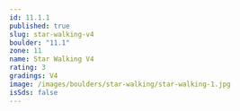 ```yaml
---
id: 11.1.1
published: true
slug: star-walking-v4
boulder: "11.1"
zone: 11
name: Star Walking V4
rating: 3
gradings: V4
image: /images/boulders/star-walking/star-walking-1.jpg
isSds: false
---
```


